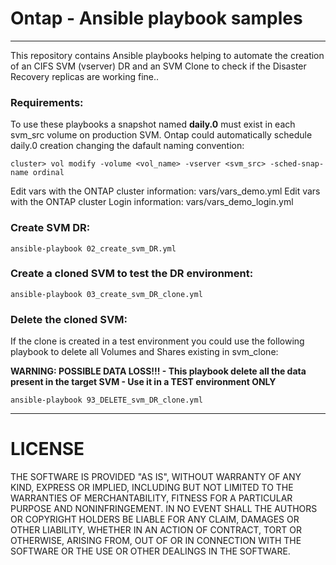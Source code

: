 # Ontap - Ansible playbook samples
----
This repository contains Ansible playbooks helping to automate the creation of an CIFS SVM (vserver) DR and an SVM Clone to check if the Disaster Recovery replicas are working fine..

### Requirements:
To use these playbooks a snapshot named **daily.0** must exist in each svm_src volume on production SVM.
Ontap could automatically schedule daily.0 creation changing the dafault naming convention:
```
cluster> vol modify -volume <vol_name> -vserver <svm_src> -sched-snap-name ordinal
```

Edit vars with the ONTAP cluster information: vars/vars_demo.yml
Edit vars with the ONTAP cluster Login information: vars/vars_demo_login.yml


### Create SVM DR:
```
ansible-playbook 02_create_svm_DR.yml
```

### Create a cloned SVM to test the DR environment:
```
ansible-playbook 03_create_svm_DR_clone.yml
```

### Delete the cloned SVM:
If the clone is created in a test environment you could use the following playbook to delete all Volumes and Shares existing in svm_clone:

**WARNING: POSSIBLE DATA LOSS!!! - This playbook delete all the data present in the target SVM - Use it in a TEST environment ONLY**
```
ansible-playbook 93_DELETE_svm_DR_clone.yml
```

----
# LICENSE
THE SOFTWARE IS PROVIDED "AS IS", WITHOUT WARRANTY OF ANY KIND, EXPRESS OR IMPLIED, INCLUDING BUT NOT LIMITED TO THE WARRANTIES OF MERCHANTABILITY, FITNESS FOR A PARTICULAR PURPOSE AND NONINFRINGEMENT. IN NO EVENT SHALL THE AUTHORS OR COPYRIGHT HOLDERS BE LIABLE FOR ANY CLAIM, DAMAGES OR OTHER LIABILITY, WHETHER IN AN ACTION OF CONTRACT, TORT OR OTHERWISE, ARISING FROM, OUT OF OR IN CONNECTION WITH THE SOFTWARE OR THE USE OR OTHER DEALINGS IN THE SOFTWARE.
